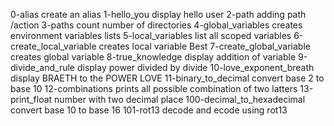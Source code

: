 0-alias create an alias
1-hello_you display hello user
2-path adding path /action
3-paths count number of directories
4-global_variables creates environment variables lists
5-local_variables list all scoped variables
6-create_local_variable creates local variable Best
7-create_global_variable creates global variable
8-true_knowledge display addition of variable
9-divide_and_rule display power divided by divide
10-love_exponent_breath display BRAETH to the POWER LOVE
11-binary_to_decimal convert base 2 to base 10
12-combinations prints all possible combination of two latters
13-print_float number with two decimal place
100-decimal_to_hexadecimal convert base 10 to base 16
101-rot13 decode and ecode using rot13
